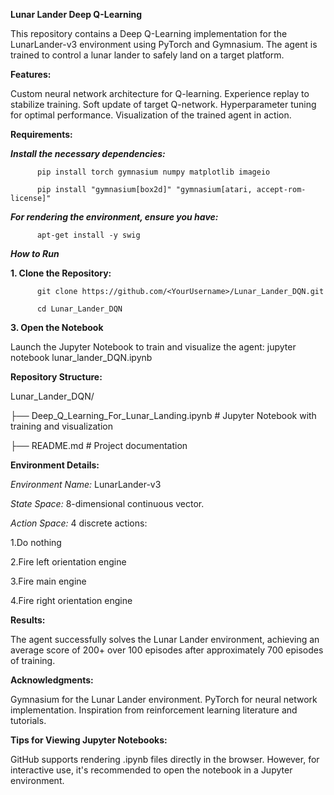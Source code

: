 **Lunar Lander Deep Q-Learning**

This repository contains a Deep Q-Learning implementation for the LunarLander-v3 environment using PyTorch and Gymnasium. The agent is trained to control a lunar lander to safely land on a target platform.

**Features:**

Custom neural network architecture for Q-learning.
Experience replay to stabilize training.
Soft update of target Q-network.
Hyperparameter tuning for optimal performance.
Visualization of the trained agent in action.


**Requirements:**

**_Install the necessary dependencies:_**

          pip install torch gymnasium numpy matplotlib imageio
          
          pip install "gymnasium[box2d]" "gymnasium[atari, accept-rom-license]"

**_For rendering the environment, ensure you have:_**

          apt-get install -y swig


**_How to Run_**

**1. Clone the Repository:**

          git clone https://github.com/<YourUsername>/Lunar_Lander_DQN.git
          
          cd Lunar_Lander_DQN

**3. Open the Notebook**

Launch the Jupyter Notebook to train and visualize the agent:
jupyter notebook lunar_lander_DQN.ipynb

**Repository Structure:**

Lunar_Lander_DQN/


├── Deep_Q_Learning_For_Lunar_Landing.ipynb     # Jupyter Notebook with training and visualization

├── README.md                  # Project documentation

**Environment Details:**

_Environment Name:_ LunarLander-v3

_State Space:_ 8-dimensional continuous vector.

_Action Space:_ 4 discrete actions:

1.Do nothing

2.Fire left orientation engine

3.Fire main engine

4.Fire right orientation engine
          
**Results:**

The agent successfully solves the Lunar Lander environment, achieving an average score of 200+ over 100 episodes after approximately 700 episodes of training.

**Acknowledgments:**

Gymnasium for the Lunar Lander environment.
PyTorch for neural network implementation.
Inspiration from reinforcement learning literature and tutorials.

**Tips for Viewing Jupyter Notebooks:**

GitHub supports rendering .ipynb files directly in the browser. However, for interactive use, it's recommended to open the notebook in a Jupyter environment.
